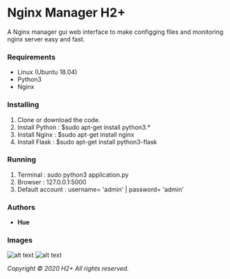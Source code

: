 # Nginx Manager H2+

A Nginx manager gui web interface to make configging files and monitoring nginx server easy and fast.

### Requirements

  - Linux (Ubuntu 18.04)
  - Python3
  - Nginx
  

### Installing

1. Clone or download the code.
2. Install Python : $sudo apt-get install python3.* 
3. Install Nginx  : $sudo apt-get install nginx 
4. Install Flask  : $sudo apt-get install python3-flask

### Running

1. Terminal : sudo python3 application.py
2. Browser  : 127.0.0.1:5000
3. Default account : username= 'admin' | password= 'admin' 

### Authors
 - **Hue**

### Images
![alt text](https://github.com/athenakimhue/Proxy_Server_Manager_H2/blob/master/Images/01-%20Flask%20Python.PNG)
![alt text](https://github.com/athenakimhue/Proxy_Server_Manager_H2/blob/master/Images/03-%20GUI%201.png)


*Copyright © 2020 H2+ All rights reserved.*
